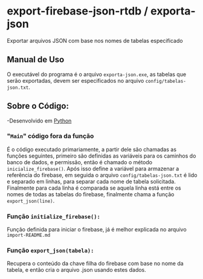 # export-firebase-json-rtdb / exporta-json
Exportar arquivos JSON com base nos nomes de tabelas especificado

## Manual de Uso
O executável do programa é o arquivo `exporta-json.exe`, as tabelas que serão exportadas, devem ser especificados no arquivo `config/tabelas-json.txt`.  

## Sobre o Código:
-Desenvolvido em [Python](https://www.python.org/)

### "`Main`" código fora da função
É o código executado primariamente, a partir dele são chamadas as funções seguintes, primeiro são definidas as variáveis para os caminhos do banco de dados, e permissão, então é chamado o método `inicialize_firebase()`.
Após isso define a variável para armazenar a referência do firebase, em seguida o arquivo `config/tabelas-json.txt` é lido e separado em linhas, para separar cada nome de tabela solicitada. Finalmente para cada linha é comparada se aquela linha está entre os nomes de todas as tabelas do firebase, finalmente chama a função `export_json(line)`.

### Função `initialize_firebase():`
Função definida para iniciar o firebase, já é melhor explicada no arquivo `import-README.md`

### Função `export_json(tabela):`
Recupera o conteúdo da chave filha do firebase com base no nome da tabela, e então cria o arquivo .json usando estes dados.

